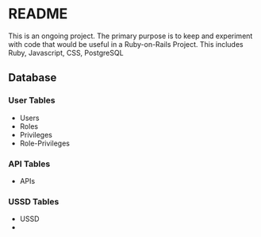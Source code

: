 # README
This is an ongoing project. The primary purpose is to keep and experiment with code that would be useful in a Ruby-on-Rails Project.
This includes Ruby, Javascript, CSS, PostgreSQL

## Database
### User Tables
* Users
* Roles
* Privileges
* Role-Privileges

### API Tables
* APIs

### USSD Tables
* USSD
* 
